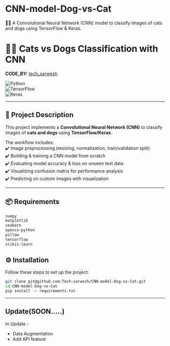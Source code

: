 # CNN-model-Dog-vs-Cat
🐶🐱 A Convolutional Neural Network (CNN) model to classify images of cats and dogs using TensorFlow & Keras.

# 🐶🐱 Cats vs Dogs Classification with CNN  

**CODE_BY:** [tech_sarwesh](https://github.com/tech-sarwesh)  

![Python](https://img.shields.io/badge/Python-3.8%2B-blue)  
![TensorFlow](https://img.shields.io/badge/TensorFlow-2.x-orange)  
![Keras](https://img.shields.io/badge/Keras-Deep%20Learning-red)  

---

## 📖 Project Description  
This project implements a **Convolutional Neural Network (CNN)** to classify images of **cats and dogs** using **TensorFlow/Keras**.  

The workflow includes:  
✔️ Image preprocessing (resizing, normalization, train/validation split)  
✔️ Building & training a CNN model from scratch  
✔️ Evaluating model accuracy & loss on unseen test data  
✔️ Visualizing confusion matrix for performance analysis  
✔️ Predicting on custom images with visualization  

---

## 📦 Requirements  

```bash
numpy
matplotlib
seaborn
opencv-python
pillow
tensorflow
scikit-learn
```

## ⚙️ Installation

Follow these steps to set up the project:
```bash
git clone git@github.com:Tech-sarwesh/CNN-model-Dog-vs-Cat.git
cd CNN-model-Dog-vs-Cat
pip install -r requirements.txt
```
---
## Update(SOON.....)

In Update - 
- Data Augmentation
- Add API feature


